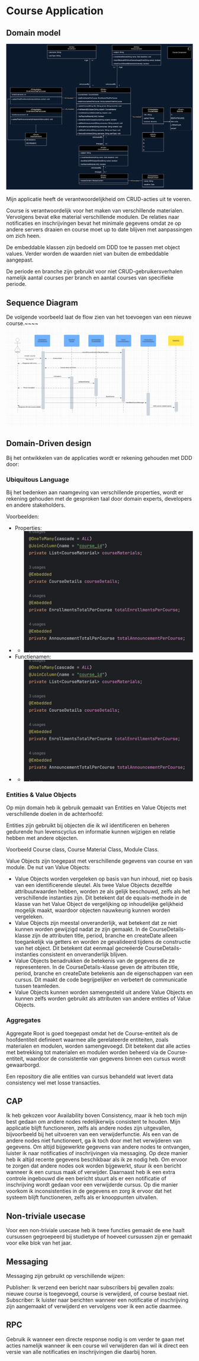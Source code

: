 # Course Application

## Domain model
![img.png](./figures/domainmodel.png)

Mijn applicatie heeft de verantwoordelijkheid om CRUD-acties uit te voeren.

Course is verantwoordelijk voor het maken van verschillende materialen. Vervolgens bevat elke material verschillende modulen. 
De relaties naar notificaties en inschrijvingen bevat het minimale gegevens omdat ze op andere servers draaien en course moet up to date blijven met aanpassingen om zich heen.

De embeddable klassen zijn bedoeld om DDD toe te passen met object values. Verder worden de waarden 
niet van buiten de embeddable aangepast. 

De periode en branche zijn gebruikt voor niet CRUD-gebruikersverhalen namelijk aantal courses per branch en aantal courses van specifieke periode.

## Sequence Diagram
De volgende voorbeeld laat de flow zien van het toevoegen van een nieuwe course.~~~~
![img.png](figures/SD.png)

## Domain-Driven design

Bij het ontwikkelen van de applicaties wordt er rekening gehouden met DDD door:

### Ubiquitous Language
Bij het bedenken aan naamgeving van verschillende properties, wordt er rekening gehouden met de gesproken taal door
domain experts, developers en andere
stakeholders.

Voorbeelden:
- Properties:
- - ![img.png](figures/ProprtiesExampleUL.png)
- Functienamen:
- - ![img.png](figures/FunctionsExampleUL.png)


### Entities & Value Objects
Op mijn domain heb ik gebruik gemaakt van Entities en Value Objects met verschillende doelen in de achterhoofd: 

Entities zijn gebruikt bij objecten die ik wil identificeren en beheren gedurende hun levenscyclus en informatie kunnen wijzigen en relatie hebben met andere objecten.

Voorbeeld Course class, Course Material Class, Module Class. 

Value Objects zijn toegepast met verschillende gegevens van course en van module. 
De nut van Value Objects: 
- Value Objects worden vergeleken op basis van hun inhoud, niet op basis van een identificerende sleutel. Als twee Value Objects dezelfde attribuutwaarden hebben, worden ze als gelijk beschouwd, zelfs als het verschillende instanties zijn. Dit betekent dat de equals-methode in de klasse van het Value Object de vergelijking op inhoudelijke gelijkheid mogelijk maakt, waardoor objecten nauwkeurig kunnen worden vergeleken.
- Value Objects zijn meestal onveranderlijk, wat betekent dat ze niet kunnen worden gewijzigd nadat ze zijn gemaakt. In de CourseDetails-klasse zijn de attributen title, period, branche en createDate alleen toegankelijk via getters en worden ze gevalideerd tijdens de constructie van het object. Dit betekent dat eenmaal gecreëerde CourseDetails-instanties consistent en onveranderlijk blijven.
- Value Objects benadrukken de betekenis van de gegevens die ze representeren. In de CourseDetails-klasse geven de attributen title, period, branche en createDate betekenis aan de eigenschappen van een cursus. Dit maakt de code begrijpelijker en verbetert de communicatie tussen teamleden.
- Value Objects kunnen worden samengesteld uit andere Value Objects en kunnen zelfs worden gebruikt als attributen van andere entities of Value Objects. 

### Aggregates
Aggregate Root is goed toegepast omdat het de Course-entiteit als de hoofdentiteit definieert waarmee alle gerelateerde entiteiten, zoals materialen en modulen, worden samengevoegd. 
Dit betekent dat alle acties met betrekking tot materialen en modulen worden beheerd via de Course-entiteit, waardoor de consistentie van gegevens binnen een cursus wordt gewaarborgd.

Een repository die alle entities van cursus behandeld wat levert data consistency wel met losse transacties.

## CAP
Ik heb gekozen voor Availability boven Consistency, maar ik heb toch mijn best gedaan om andere nodes redelijkerwijs consistent te houden. Mijn applicatie blijft functioneren, zelfs als andere nodes zijn uitgevallen, bijvoorbeeld bij het uitvoeren van een verwijderfunctie. Als een van de andere nodes niet functioneert, ga ik toch door met het verwijderen van gegevens.
Om altijd bijgewerkte gegevens van andere nodes te ontvangen, luister ik naar notificaties of inschrijvingen via messaging. Op deze manier heb ik altijd recente gegevens beschikbaar als ik ze nodig heb.
Om ervoor te zorgen dat andere nodes ook worden bijgewerkt, stuur ik een bericht wanneer ik een cursus maak of verwijder. Daarnaast heb ik een extra controle ingebouwd die een bericht stuurt als er een notificatie of inschrijving wordt gedaan voor een verwijderde cursus. Op die manier voorkom ik inconsistenties in de gegevens en zorg ik ervoor dat het systeem blijft functioneren, zelfs als er knooppunten uitvallen.

## Non-triviale usecase
Voor een non-triviale usecase heb ik twee functies gemaakt de ene haalt cursussen gegroepeerd bij studietype
of hoeveel cursussen zijn er gemaakt voor elke blok van het jaar.

## Messaging 
Messaging zijn gebruikt op verschillende wijzen: 

Publisher: Ik verzend een bericht naar subscribers bij gevallen zoals: nieuwe course is toegevoegd, course is verwijderd, of course bestaat niet. 
Subscriber: Ik luister naar berichten wanneer een notificatie of inschrijving zijn aangemaakt of verwijderd en vervolgens voer ik een actie daarmee.

## RPC 
Gebruik ik wanneer een directe response nodig is om verder te gaan met acties namelijk wanneer ik een course wil verwijderen dan wil ik direct een versie van alle notificaties en inschrijvingen die daarbij horen.


